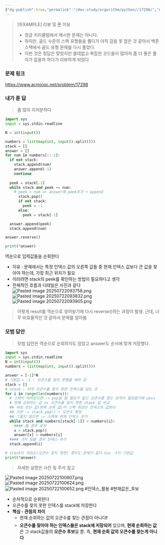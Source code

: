 ```yaml
---
{"dg-publish":true,"permalink":"/dev-study/argorithm/python//17298/","noteIcon":"","created":"2025-07-22T09:23:33.451+09:00","updated":"2025-07-24T00:00:50.838+09:00"}
---
```



>[!EXAMPLE] 리뷰 및 푼 이유 
>- 정글 커리큘럼에서 제시한 문제는 아니다.
>- 하지만, 골드 수준의 스택 유형들을 풀다가 아직 감을 못 잡은 것 같아서 백준 스택에서 골드 유형 문제를 다시 풀었다.
>- 이번 것은 정답은 맞았지만 쓸데없고 복잡한 코드들이 많아져 좀 더 좋은 풀이가 없을까 하다가 리뷰하게 되었다

### 문제 링크 

https://www.acmicpc.net/problem/17298


### 내가 푼 답 

> 좀 많이 지저분하다 

```python
import sys
input = sys.stdin.readline

N = int(input())

numbers = list(map(int, input().split()))
stack = []
answer = []
for num in numbers[::-1]:
  if not stack:
    stack.append(num)
    answer.append(-1)
    continue
    
  peek = stack[-1]
  while stack and peek <= num:  
    # peek > num => answer에 peek추가 + append
      stack.pop()
      if not stack:
        peek = -1
      else:
        peek = stack[-1]

  answer.append(peek)
  stack.append(num)

answer.reverse()

print(*answer)
```

역순으로 입력값들을 순회한다 
- 이유 : 문제에서는 특정 인덱스 값의 오른쪽 값들 중 현재 인덱스 값보다 큰 값을 찾아야 하는데, 가장 최근 위치가 필요
- 이러려면 stack의 peek를 확인하는 방법이 필요하다고 생각 
- 전체적인 흐름과 디테일은 사진과 같다
![Pasted image 20250722093758.png](/img/user/supporter/image/Pasted%20image%2020250722093758.png)
![Pasted image 20250722093832.png](/img/user/supporter/image/Pasted%20image%2020250722093832.png)
![Pasted image 20250722093905.png](/img/user/supporter/image/Pasted%20image%2020250722093905.png)


> 이렇게 result를 역순으로 넣어놨기에 다시 reverse()하는 과정이 발생.
> 근데, 너무 비효율적인 것 같아서 문제를 알아봄 


### 모범 답안 

> 모범 답안은 역순으로 순회하지도 않았고 answer도 순서에 맞게 저장했다.

```python
import sys
input = sys.stdin.readline
N = int(input())
numbers = list(map(int, input().split()))

answer = [-1]*N
# 기본값 = -1 : 오큰수를 찾지 못했을 때의 값
stack = []
# stack : 아직 오큰수를 찾지 못한 인덱스를 담는 곳
for i in range(len(numbers)):
  # 스택이 비어있으면 -> pop을 할 필요가 없고 오큰수를 찾는 로직이 필요없기에 pass
  # 현재 순회하는 값 vs 오큰수를 찾지 못한 stack 값 비교
  ## 새로 만난 값(현재 순회 값)이 스택 최상단 인덱스의 값보다
  ## 크면 -> stack.pop() + 오큰수 확정
  ## 그렇지 않으면 -> 스택에 현재 인덱스 추가
  while stack and numbers[stack[-1]] < numbers[i]:
    #### 클 경우 로직
    x = stack.pop()
    answer[x] = numbers[i]
  #### 크지 않을 경우 인덱스 추가
  stack.append(i)

# stack이 차있는(오큰수 찾지 못한) 경우도 문제가 없다 Cuz -1이 기본값
print(*answer)
```
> 자세한 설명은 사진  및 주석 참고 

![Pasted image 20250722100607.png](/img/user/supporter/image/Pasted%20image%2020250722100607.png)
![Pasted image 20250722100624.png](/img/user/supporter/image/Pasted%20image%2020250722100624.png)
![Pasted image 20250722100652.png](/img/user/supporter/image/Pasted%20image%2020250722100652.png)
#인덱스_활용  #현재값은_후보
- 순차적으로 순회한다
- 오큰수를 찾지 못한 인덱스를 stack에 저장한다
- **핵심 - 관점의 차이** 
	- 현재 순회하는 값의 오큰수를 찾는 관점이 아니다❗ 
	- **오큰수를 찾아야 하는 인덱스들은 stack에 저장되어** 있으며, **현재 순회하는 값**은 그 stack값들의 **오큰수 후보**일 뿐. 즉, **현재 순회 값의 오큰수를 찾는게 아니다**







